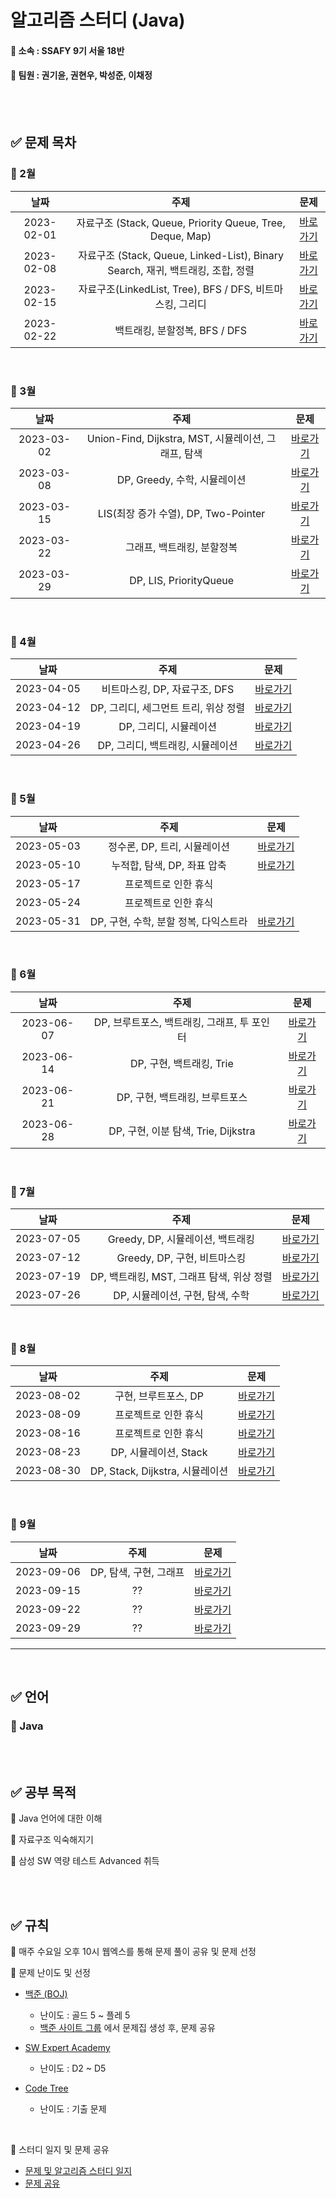 # 알고리즘 스터디 (Java)


#### 📌 소속 : SSAFY 9기 서울 18반

#### 📌 팀원 : 권기윤, 권현우, 박성준, 이채정

<br/>
<br/>

## ✅ 문제 목차

### 📌 2월
날짜 | 주제 | 문제
:---: | :---: | :---:
2023-02-01 | 자료구조 (Stack, Queue, Priority Queue, Tree, Deque, Map) | [바로가기](https://github.com/psj98/Java_Study_Coding_18/tree/main/study/src/study_230201)
2023-02-08 | 자료구조 (Stack, Queue, Linked-List), Binary Search, 재귀, 백트래킹, 조합, 정렬 | [바로가기](https://github.com/psj98/Java_Study_Coding_18/tree/main/study/src/study_230208)
2023-02-15 | 자료구조(LinkedList, Tree), BFS / DFS, 비트마스킹, 그리디 | [바로가기](https://github.com/psj98/Java_Study_Coding_18/tree/main/study/src/study_230215)
2023-02-22 | 백트래킹, 분할정복, BFS / DFS | [바로가기](https://github.com/psj98/Java_Study_Coding_18/tree/main/study/src/study_230222)

<br/>

### 📌 3월
날짜 | 주제 | 문제
:---: | :---: | :---:
2023-03-02 | Union-Find, Dijkstra, MST, 시뮬레이션, 그래프, 탐색 | [바로가기](https://github.com/psj98/Java_Study_Coding_18/tree/main/study/src/study_230302)
2023-03-08 | DP, Greedy, 수학, 시뮬레이션 | [바로가기](https://github.com/psj98/Java_Study_Coding_18/tree/main/study/src/study_230308)
2023-03-15 | LIS(최장 증가 수열), DP, Two-Pointer | [바로가기](https://github.com/psj98/Java_Study_Coding_18/tree/main/study/src/study_230315)
2023-03-22 | 그래프, 백트래킹, 분할정복 | [바로가기](https://github.com/psj98/Java_Study_Coding_18/tree/main/study/src/study_230322)
2023-03-29 | DP, LIS, PriorityQueue | [바로가기](https://github.com/psj98/Java_Study_Coding_18/tree/main/study/src/study_230329)

<br/>

### 📌 4월
날짜 | 주제 | 문제
:---: | :---: | :---:
2023-04-05 | 비트마스킹, DP, 자료구조, DFS | [바로가기](https://github.com/psj98/Java_Study_Coding_18/tree/main/study/src/study_230405)
2023-04-12 | DP, 그리디, 세그먼트 트리, 위상 정렬 | [바로가기](https://github.com/psj98/Java_Study_Coding_18/tree/main/study/src/study_230412)
2023-04-19 | DP, 그리디, 시뮬레이션 | [바로가기](https://github.com/psj98/Java_Study_Coding_18/tree/main/study/src/study_230419)
2023-04-26 | DP, 그리디, 백트래킹, 시뮬레이션 | [바로가기](https://github.com/psj98/Java_Study_Coding_18/tree/main/study/src/study_230426)

<br/>

### 📌 5월
날짜 | 주제 | 문제
:---: | :---: | :---:
2023-05-03 | 정수론, DP, 트리, 시뮬레이션 | [바로가기](https://github.com/psj98/Java_Study_Coding_18/tree/main/study/src/study_230503)
2023-05-10 | 누적합, 탐색, DP, 좌표 압축 | [바로가기](https://github.com/psj98/Java_Study_Coding_18/tree/main/study/src/study_230510)
2023-05-17 | 프로젝트로 인한 휴식 | []()
2023-05-24 | 프로젝트로 인한 휴식 | []()
2023-05-31 | DP, 구현, 수학, 분할 정복, 다익스트라 | [바로가기](https://github.com/psj98/Java_Study_Coding_18/tree/main/study/src/study_230531)

<br/>

### 📌 6월
날짜 | 주제 | 문제
:---: | :---: | :---:
2023-06-07 | DP, 브루트포스, 백트래킹, 그래프, 투 포인터 | [바로가기](https://github.com/psj98/Java_Study_Coding_18/tree/main/study/src/study_230607)
2023-06-14 | DP, 구현, 백트래킹, Trie | [바로가기](https://github.com/psj98/Java_Study_Coding_18/tree/main/study/src/study_230614)
2023-06-21 | DP, 구현, 백트래킹, 브루트포스 | [바로가기](https://github.com/psj98/Java_Study_Coding_18/tree/main/study/src/study_230621)
2023-06-28 | DP, 구현, 이분 탐색, Trie, Dijkstra | [바로가기](https://github.com/psj98/Java_Study_Coding_18/tree/main/study/src/study_230628)

<br/>

### 📌 7월
날짜 | 주제 | 문제
:---: | :---: | :---:
2023-07-05 | Greedy, DP, 시뮬레이션, 백트래킹 | [바로가기](https://github.com/psj98/Java_Study_Coding_18/tree/main/study/src/study_230705)
2023-07-12 | Greedy, DP, 구현, 비트마스킹 | [바로가기](https://github.com/psj98/Java_Study_Coding_18/tree/main/study/src/study_230712)
2023-07-19 | DP, 백트래킹, MST, 그래프 탐색, 위상 정렬 | [바로가기](https://github.com/psj98/Java_Study_Coding_18/tree/main/study/src/study_230719)
2023-07-26 | DP, 시뮬레이션, 구현, 탐색, 수학 | [바로가기](https://github.com/psj98/Java_Study_Coding_18/tree/main/study/src/study_230726)

<br/>

### 📌 8월
날짜 | 주제 | 문제
:---: | :---: | :---:
2023-08-02 | 구현, 브루트포스, DP | [바로가기](https://github.com/psj98/Java_Study_Coding_18/tree/main/study/src/study_230802)
2023-08-09 | 프로젝트로 인한 휴식 | [바로가기](https://github.com/psj98/Java_Study_Coding_18/tree/main/study/src/study_230809)
2023-08-16 | 프로젝트로 인한 휴식 | [바로가기](https://github.com/psj98/Java_Study_Coding_18/tree/main/study/src/study_230816)
2023-08-23 | DP, 시뮬레이션, Stack | [바로가기](https://github.com/psj98/Java_Study_Coding_18/tree/main/study/src/study_230823)
2023-08-30 | DP, Stack, Dijkstra, 시뮬레이션 | [바로가기](https://github.com/psj98/Java_Study_Coding_18/tree/main/study/src/study_230830)

<br/>

### 📌 9월
날짜 | 주제 | 문제
:---: | :---: | :---:
2023-09-06 | DP, 탐색, 구현, 그래프 | [바로가기](https://github.com/psj98/Java_Study_Coding_18/tree/main/study/src/study_230906)
2023-09-15 | ?? | [바로가기](https://github.com/psj98/Java_Study_Coding_18/tree/main/study/src/study_230913)
2023-09-22 | ?? | [바로가기](https://github.com/psj98/Java_Study_Coding_18/tree/main/study/src/study_230920)
2023-09-29 | ?? | [바로가기](https://github.com/psj98/Java_Study_Coding_18/tree/main/study/src/study_230927)



***
<br/>

## ✅ 언어

### 📌 Java

<br/>
<br/>

## ✅ 공부 목적

📌 Java 언어에 대한 이해

📌 자료구조 익숙해지기

📌 삼성 SW 역량 테스트 Advanced 취득

<br/>
<br/>

## ✅ 규칙

📌 매주 수요일 오후 10시 웹엑스를 통해 문제 풀이 공유 및 문제 선정

📌 문제 난이도 및 선정

- [백준 (BOJ)](https://www.acmicpc.net)
  - 난이도 : 골드 5 ~ 플레 5
  - [백준 사이트 그룹](https://www.acmicpc.net/group/16736) 에서 문제집 생성 후, 문제 공유
  
- [SW Expert Academy](https://swexpertacademy.com/main/main.do)
  - 난이도 : D2 ~ D5
  
- [Code Tree](https://www.codetree.ai/landing)
  - 난이도 : 기출 문제
  
<br/>

📌 스터디 일지 및 문제 공유
- [문제 및 알고리즘 스터디 일지](https://even-quokka-dcd.notion.site/392a740e16874e6987ad105384717f40?pvs=4)
- [문제 공유](https://even-quokka-dcd.notion.site/1ae78a8564614c6e97fe9660799e494e?pvs=4)
  
<br/>
<br/>
